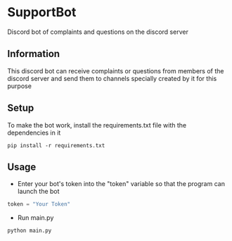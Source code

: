 # SupportBot

Discord bot of complaints and questions on the discord server

## Information 

This discord bot can receive complaints or questions from members of the discord server and send them to channels specially created by it for this purpose

## Setup

To make the bot work, install the requirements.txt file with the dependencies in it

```
pip install -r requirements.txt
```

## Usage

+ Enter your bot's token into the "token" variable so that the program can launch the bot

``` python
token = "Your Token"

```

+ Run main.py

```
python main.py
```
